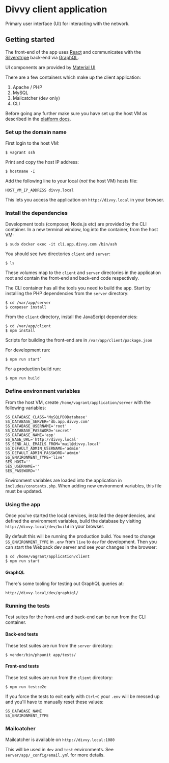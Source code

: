 # Divvy client application

Primary user interface (UI) for interacting with the network.

## Getting started

The front-end of the app uses [React](https://reactjs.org/) and
communicates with the [Silverstripe](https://www.silverstripe.org/)
back-end via [GraphQL](https://graphql.org/).

UI components are provided by [Material UI](https://material-ui.com/)

There are a few containers which make up the client application:

1. Apache / PHP
2. MySQL
3. Mailcatcher (dev only)
4. CLI

Before going any further make sure you have set up the host VM as described in
the [platform docs](https://github.com/flashbackzoo/divvy).

### Set up the domain name

First login to the host VM:

```
$ vagrant ssh
```

Print and copy the host IP address:

```
$ hostname -I
```

Add the following line to your local (*not* the host VM) hosts file:

```
HOST_VM_IP_ADDRESS divvy.local
```

This lets you access the application on `http://divvy.local` in your browser.

### Install the dependencies

Development tools (composer, Node.js etc) are provided by the CLI container.
In a new terminal window, log into the container, from the host VM:

```
$ sudo docker exec -it cli.app.divvy.com /bin/ash
```

You should see two directories `client` and `server`:

```
$ ls
```

These volumes map to the `client` and `server` directories in the application
root and contain the front-end and back-end code respectively.

The CLI container has all the tools you need to build the app. Start by
installing the PHP dependencies from the `server` directory:

```
$ cd /var/app/server
$ composer install
```

From the `client` directory, install the JavaScript dependencies:

```
$ cd /var/app/client
$ npm install
```

Scripts for building the front-end are in `/var/app/client/package.json`

For development run:

```
$ npm run start`
```

For a production build run:

```
$ npm run build
```

### Define environment variables

From the host VM, create `/home/vagrant/application/server` with
the following variables:

```
SS_DATABASE_CLASS='MySQLPDODatabase'
SS_DATABASE_SERVER='db.app.divvy.com'
SS_DATABASE_USERNAME='root'
SS_DATABASE_PASSWORD='secret'
SS_DATABASE_NAME='app'
SS_BASE_URL='http://divvy.local'
SS_SEND_ALL_EMAILS_FROM='mail@divvy.local'
SS_DEFAULT_ADMIN_USERNAME='admin'
SS_DEFAULT_ADMIN_PASSWORD='admin'
SS_ENVIRONMENT_TYPE='live'
SES_HOST=''
SES_USERNAME=''
SES_PASSWORD=''
```

Environment variables are loaded into the application in
`includes/constants.php`. When adding new environment variables, this file
must be updated.

### Using the app

Once you've started the local services, installed the dependencies, and
defined the environment variables, build the database by visiting
`http://divvy.local/dev/build` in your browser.

By default this will be running the production build. You need to change
`SS_ENVIRONMENT_TYPE` in `.env` from `live` to `dev` for development.
Then you can start the Webpack dev server and see your changes
in the browser:

```
$ cd /home/vagrant/application/client
$ npm run start
```

#### GraphQL

There's some tooling for testing out GraphQL queries at:

```
http://divvy.local/dev/graphiql/
```

### Running the tests

Test suites for the front-end and back-end can be run from the CLI container.

#### Back-end tests

These test suites are run from the `server` directory:

```
$ vendor/bin/phpunit app/tests/
```

#### Front-end tests

These test suites are run from the `client` directory:

```
$ npm run test:e2e
```

If you force the tests to exit early with `Ctrl+C` your `.env` will be messed
up and you'll have to manually reset these values:

```
SS_DATABASE_NAME
SS_ENVIRONMENT_TYPE
```

### Mailcatcher

Mailcatcher is available on `http://divvy.local:1080`

This will be used in `dev` and `test` environments.
See `server/app/_config/email.yml` for more details.
